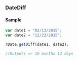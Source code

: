 ### DateDiff


#### Sample

```js
var date1 = "02/13/2015";
var date2 = "12/23/2015";

rDate.getDiff(date1, date2);

//Outputs => 10 months 13 days
```